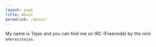 ```yaml
---
layout: page
title: About
permalink: /about/
---
```


My name is Tejas and you can find me on IRC (Freenode) by the nick `whereistejas`.

